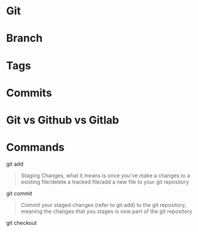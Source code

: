 # Git


# Branch


# Tags



# Commits



# Git vs Github vs Gitlab


# Commands




git add <parameter>

> Staging Changes, what it means is once you've make a changes to a existing file/delete 
> a tracked file/add a new file to your git repository
>

git commit

> Commit your staged changes (refer to git add) to the git repository, meaning the changes that you 
> stages is now part of the git repository


git checkout 
>
